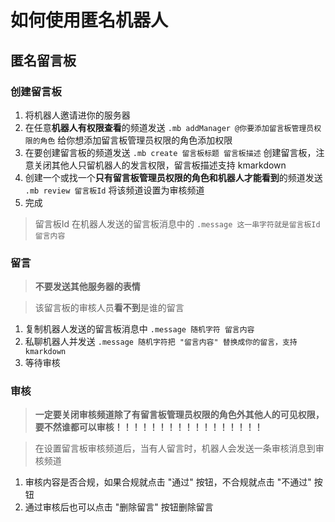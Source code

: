 # 如何使用匿名机器人
## 匿名留言板
### 创建留言板
1. 将机器人邀请进你的服务器
2. 在任意**机器人有权限查看**的频道发送 `.mb addManager @你要添加留言板管理员权限的角色` 给你想添加留言板管理员权限的角色添加权限
3. 在要创建留言板的频道发送 `.mb create 留言板标题 留言板描述` 创建留言板，注意关闭其他人只留机器人的发言权限，留言板描述支持 kmarkdown
4. 创建一个或找一个**只有留言板管理员权限的角色和机器人才能看到**的频道发送 `.mb review 留言板Id` 将该频道设置为审核频道
5. 完成
> 留言板Id 在机器人发送的留言板消息中的 `.message 这一串字符就是留言板Id 留言内容`
### 留言
> **不要发送其他服务器的表情**  

> 该留言板的审核人员**看不到**是谁的留言
1. 复制机器人发送的留言板消息中 `.message 随机字符 留言内容`
2. 私聊机器人并发送 `.message 随机字符把 "留言内容" 替换成你的留言，支持 kmarkdown`
3. 等待审核
### 审核
> **一定要关闭审核频道除了有留言板管理员权限的角色外其他人的可见权限，要不然谁都可以审核！！！！！！！！！！！！！！！！！**

> 在设置留言板审核频道后，当有人留言时，机器人会发送一条审核消息到审核频道
1. 审核内容是否合规，如果合规就点击 "通过" 按钮，不合规就点击 "不通过" 按钮
2. 通过审核后也可以点击 "删除留言" 按钮删除留言
